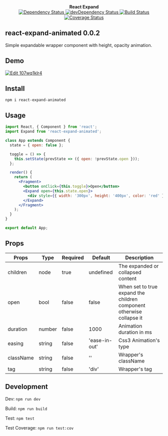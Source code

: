<div align="center"><strong>React Expand</strong></div>

<div align="center">
  <a href="https://david-dm.org/sonybinhle/react-expand-animated">
    <img src="https://david-dm.org/sonybinhle/react-expand-animated.svg" alt="Dependency Status" />
  </a>

  <a href="https://david-dm.org/sonybinhle/react-expand-animated#info=devDependencies">
    <img src="https://david-dm.org/sonybinhle/react-expand-animated/dev-status.svg" alt="devDependency Status" />
  </a>

  <a href="https://travis-ci.org/sonybinhle/react-expand-animated">
    <img src="https://travis-ci.org/sonybinhle/react-expand-animated.svg" alt="Build Status" />
  </a>
  
  <a href='https://coveralls.io/github/sonybinhle/react-expand-animated?branch=master'>
    <img src='https://coveralls.io/repos/github/sonybinhle/react-expand-animated/badge.svg?branch=master' alt='Coverage Status' />
   </a>

</div>

## react-expand-animated 0.0.2

Simple expandable wrapper component with height, opacity animation. 

## Demo

<a href="https://codesandbox.io/s/107wq1klr4">
  <img alt="Edit 107wq1klr4" src="https://codesandbox.io/static/img/play-codesandbox.svg">
</a>

## Install

`npm i react-expand-animated`

## Usage

```jsx harmony
import React, { Component } from 'react';
import Expand from 'react-expand-animated';

class App extends Component {
  state = { open: false };

  toggle = () => {
    this.setState(prevState => ({ open: !prevState.open }));
  };

  render() {
    return (
      <Fragment>
        <button onClick={this.toggle}>Open</button>
        <Expand open={this.state.open}>
          <div style={{ width: '300px', height: '400px', color: 'red' }}>Hello</div>
        </Expand>
      </Fragment>
    );
  }
}

export default App;
```
## Props
| Props  | Type | Required | Default | Description |
| ------------- | ------------- |  ------------- |  ------------- |  ------------- |
| children  | node  | true | undefined | The expanded or collapsed content |
| open  | bool | false | false | When set to true expand the children component otherwise collapse it |
| duration  | number | false | 1000 | Animation duration in ms |
| easing  | string | false | 'ease-in-out' | Css3 Animation's type |
| className  | string | false | '' | Wrapper's className |
| tag  | string | false | 'div' | Wrapper's tag |

## Development

Dev: `npm run dev`

Build: `npm run build`

Test: `npm test`

Test Coverage: `npm run test:cov`
